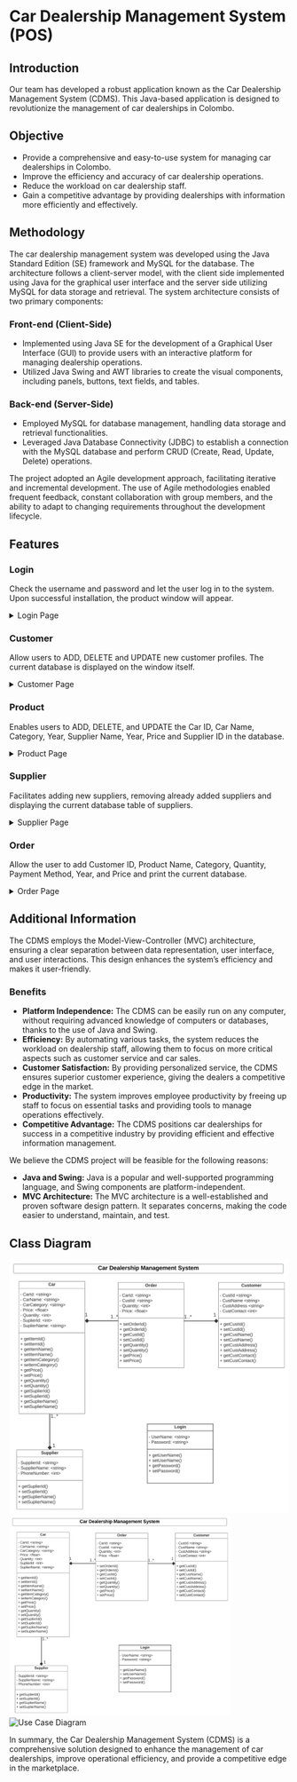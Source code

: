 # Car Dealership Management System (POS)

## Introduction
Our team has developed a robust application known as the Car Dealership Management System (CDMS). This Java-based application is designed to revolutionize the management of car dealerships in Colombo.


## Objective
- Provide a comprehensive and easy-to-use system for managing car dealerships in Colombo.
- Improve the efficiency and accuracy of car dealership operations.
- Reduce the workload on car dealership staff.
- Gain a competitive advantage by providing dealerships with information more efficiently and effectively.

## Methodology
The car dealership management system was developed using the Java Standard Edition (SE) framework and MySQL for the database. The architecture follows a client-server model, with the client side implemented using Java for the graphical user interface and the server side utilizing MySQL for data storage and retrieval. The system architecture consists of two primary components:

### Front-end (Client-Side)
- Implemented using Java SE for the development of a Graphical User Interface (GUI) to provide users with an interactive platform for managing dealership operations.
- Utilized Java Swing and AWT libraries to create the visual components, including panels, buttons, text fields, and tables.

### Back-end (Server-Side)
- Employed MySQL for database management, handling data storage and retrieval functionalities.
- Leveraged Java Database Connectivity (JDBC) to establish a connection with the MySQL database and perform CRUD (Create, Read, Update, Delete) operations.
  
The project adopted an Agile development approach, facilitating iterative and incremental development. The use of Agile methodologies enabled frequent feedback, constant collaboration with group members, and the ability to adapt to changing requirements throughout the development lifecycle.


## Features

### Login
Check the username and password and let the user log in to the system. Upon successful installation, the product window will appear.

<details>
<summary>Login Page</summary>
<img src="screenshots/Log_in.png" alt = "Login Page" width ="300"/>
</details>

### Customer
Allow users to ADD, DELETE and UPDATE new customer profiles. The current database is displayed on the window itself.
<details>
<summary>Customer Page</summary>
<img src="screenshots/Customer.png" alt = "Customer Page" width ="500"/>
</details>

### Product 
Enables users to ADD, DELETE, and UPDATE the Car ID, Car Name, Category, Year, Supplier Name, Year, Price and Supplier ID in the database.
<details>
<summary>Product Page</summary>
<img src="screenshots/Product.png" alt = "Product Page" width ="500"/>
</details>

### Supplier
Facilitates adding new suppliers, removing already added suppliers and displaying the current database table of suppliers.
<details>
<summary>Supplier Page</summary>
<img src="screenshots/Supplier.png" alt = "Supplier Page" width ="500"/>
</details>

### Order
Allow the user to add Customer ID, Product Name, Category, Quantity, Payment Method, Year, and Price and print the current database.
<details>
<summary>Order Page</summary>
<img src="screenshots/Order.png" alt = "Order Page" width ="500"/>
</details>



## Additional Information

The CDMS employs the Model-View-Controller (MVC) architecture, ensuring a clear separation between data representation, user interface, and user interactions. This design enhances the system’s efficiency and makes it user-friendly.

### Benefits

- **Platform Independence:** The CDMS can be easily run on any computer, without requiring advanced knowledge of computers or databases, thanks to the use of Java and Swing.
- **Efficiency:** By automating various tasks, the system reduces the workload on dealership staff, allowing them to focus on more critical aspects such as customer service and car sales.
- **Customer Satisfaction:** By providing personalized service, the CDMS ensures superior customer experience, giving the dealers a competitive edge in the market.
- **Productivity:** The system improves employee productivity by freeing up staff to focus on essential tasks and providing tools to manage operations effectively.
- **Competitive Advantage:** The CDMS positions car dealerships for success in a competitive industry by providing efficient and effective information management.

We believe the CDMS project will be feasible for the following reasons:

- **Java and Swing:** Java is a popular and well-supported programming language, and Swing components are platform-independent.
- **MVC Architecture:** The MVC architecture is a well-established and proven software design pattern. It separates concerns, making the code easier to understand, maintain, and test.

## Class Diagram

![Class Diagram](screenshots/Class_Diagram.png)
<img src="screenshots/Class_Diagram.png" alt="Class Diagram" width="400"/>
<img src="screenshots/Use_Case_Diagram" alt="Use Case Diagram" width="400"/>




In summary, the Car Dealership Management System (CDMS) is a comprehensive solution designed to enhance the management of car dealerships, improve operational efficiency, and provide a competitive edge in the marketplace.
